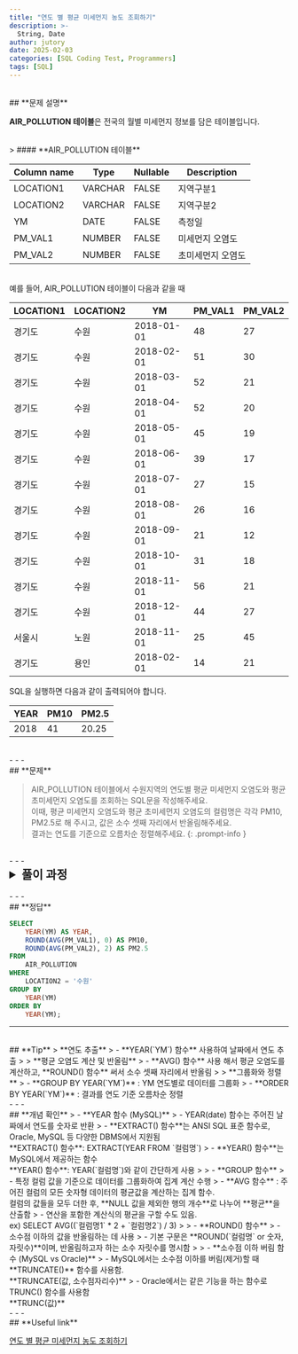```yaml
---
title: "연도 별 평균 미세먼지 농도 조회하기"
description: >-
  String, Date
author: jutory
date: 2025-02-03
categories: [SQL Coding Test, Programmers]
tags: [SQL]
---
```

<br>
## **문제 설명**

**AIR_POLLUTION 테이블**은 전국의 월별 미세먼지 정보를 담은 테이블입니다.

<br>
> #### **AIR_POLLUTION 테이블**

| Column name | Type    | Nullable | Description           |
|-------------|---------|----------|-----------------------|
| LOCATION1   | VARCHAR | FALSE    | 지역구분1             |
| LOCATION2   | VARCHAR | FALSE    | 지역구분2             |
| YM          | DATE    | FALSE    | 측정일                |
| PM_VAL1     | NUMBER  | FALSE    | 미세먼지 오염도       |
| PM_VAL2     | NUMBER  | FALSE    | 초미세먼지 오염도     |

<br>
예를 들어, AIR_POLLUTION 테이블이 다음과 같을 때

| LOCATION1 | LOCATION2 | YM         | PM_VAL1 | PM_VAL2 |
|-----------|-----------|------------|---------|---------|
| 경기도    | 수원      | 2018-01-01 | 48      | 27      |
| 경기도    | 수원      | 2018-02-01 | 51      | 30      |
| 경기도    | 수원      | 2018-03-01 | 52      | 21      |
| 경기도    | 수원      | 2018-04-01 | 52      | 20      |
| 경기도    | 수원      | 2018-05-01 | 45      | 19      |
| 경기도    | 수원      | 2018-06-01 | 39      | 17      |
| 경기도    | 수원      | 2018-07-01 | 27      | 15      |
| 경기도    | 수원      | 2018-08-01 | 26      | 16      |
| 경기도    | 수원      | 2018-09-01 | 21      | 12      |
| 경기도    | 수원      | 2018-10-01 | 31      | 18      |
| 경기도    | 수원      | 2018-11-01 | 56      | 21      |
| 경기도    | 수원      | 2018-12-01 | 44      | 27      |
| 서울시    | 노원      | 2018-11-01 | 25      | 45      |
| 경기도    | 용인      | 2018-02-01 | 14      | 21      |

SQL을 실행하면 다음과 같이 출력되어야 합니다.

| YEAR | PM10 | PM2.5  |
|------|------|--------|
| 2018 | 41   | 20.25  |

<br>
- - -
<br>
## **문제**

> AIR_POLLUTION 테이블에서 수원지역의 연도별 평균 미세먼지 오염도와 평균 초미세먼지 오염도를 조회하는 SQL문을 작성해주세요.  
이때, 평균 미세먼지 오염도와 평균 초미세먼지 오염도의 컬럼명은 각각 PM10, PM2.5로 해 주시고, 값은 소수 셋째 자리에서 반올림해주세요.  
결과는 연도를 기준으로 오름차순 정렬해주세요.
{: .prompt-info }

<br>
- - -
<br>
<details>
  <summary style="font-size: 1.5em; font-weight: bold;">풀이 과정</summary>
<div markdown="1">

1. **수원 지역 필터링**  
   - WHERE 절을 사용하여 `LOCATION2` 컬럼의 값이 '수원'인 데이터만 선택
  
2. **연도 추출**  
   - **YEAR() 함수**를 사용하여 `YM` 컬럼에서 연도를 추출 (= EXTRCT(YEAR FROM `YM)`)
   - 그리고 연도별로 데이터를 그룹화

3. **평균 오염도 계산 및 반올림**  
   - **AVG ()함수**를 사용하여 각각의 평균 미세먼지 오염도와 평균 초미세먼지 오염도 계산하고
   - **ROUND() 함수**를 사용하여 값을 소수 셋째 자리에서 반올림
     - 미세먼지 오염도는 소수점 없이 반올림 시키고
     - 초미세먼지 오염도는 소수 둘째 자리까지 반올림

4. **그룹화 및 정렬**  
   - **GROUP BY YEAR(`YM`)** 사용하여 연도별로 데이터를 그룹화
   - **ORDER BY YEAR(`YM`)** 연도 기준 오름차순으로 정렬

* **_교훈_**
   - 미세먼지 오염도는 정수형인데, 반올림해서 정수화 해야하는건지.... TRUNC 해서 소숫점 뒤 날리는건지...... 문제에 제대로 나와있지 않았다.
   - 또 찾았다 Oracle은 TRUNC(값) 인데 MySQL은 TRUNCATE(값, 소숫점자리) 이렇게 쓰는 구나... 취확이 쏠쏠하군..
</div>
</details>

<br>
- - -
<br>
## **정답**

```sql
SELECT 
    YEAR(YM) AS YEAR,
    ROUND(AVG(PM_VAL1), 0) AS PM10,
    ROUND(AVG(PM_VAL2), 2) AS PM2.5
FROM 
    AIR_POLLUTION
WHERE 
    LOCATION2 = '수원'
GROUP BY 
    YEAR(YM)
ORDER BY 
    YEAR(YM);
```

- - -
<br>
## **Tip**
> **연도 추출**
> - **YEAR(`YM`) 함수** 사용하여 날짜에서 연도 추출
>
> **평균 오염도 계산 및 반올림**
> - **AVG() 함수** 사용 해서 평균 오염도를 계산하고, **ROUND() 함수** 써서 소수 셋째 자리에서 반올림
>
> **그룹화와 정렬**
> - **GROUP BY YEAR(`YM`)** : YM 연도별로 데이터를 그룹화
> - **ORDER BY YEAR(`YM`)** : 결과를 연도 기준 오름차순 정렬

<br>
- - -
<br>
## **개념 확인**
> - **YEAR 함수 (MySQL)**
>    - YEAR(date) 함수는 주어진 날짜에서 연도를 숫자로 반환
>        - **EXTRACT() 함수**는 ANSI SQL 표준 함수로, Oracle, MySQL 등 다양한 DBMS에서 지원됨 <br> **EXTRACT() 함수**: EXTRACT(YEAR FROM `컬럼명`)
>        - **YEAR() 함수**는 MySQL에서 제공하는 함수 <br> **YEAR() 함수**: YEAR(`컬럼명`)와 같이 간단하게 사용
>
> - **GROUP 함수**
>    - 특정 컬럼 값을 기준으로 데이터를 그룹화하여 집계 계산 수행
>    - **AVG 함수** : 주어진 컬럼의 모든 숫자형 데이터의 평균값을 계산하는 집계 함수. <br> 컬럼의 값들을 모두 더한 후, **NULL 값을 제외한 행의 개수**로 나누어 **평균**을 산출함
>        - 연산을 포함한 계산식의 평균을 구할 수도 있음. <br> ex) SELECT AVG((`컬럼명1` * 2 + `컬럼명2`) / 3)
>
> - **ROUND() 함수**
>    - 소수점 이하의 값을 반올림하는 데 사용
>    - 기본 구문은 **ROUND(`컬럼명` or 숫자, 자릿수)**이며, 반올림하고자 하는 소수 자릿수를 명시함
>
> - **소수점 이하 버림 함수 (MySQL vs Oracle)**
>    - MySQL에서는 소수점 이하를 버림(제거)할 때 **TRUNCATE()** 함수를 사용함. <br> **TRUNCATE(값, 소수점자리수)**
>    - Oracle에서는 같은 기능을 하는 함수로 TRUNC() 함수를 사용함 <br> **TRUNC(값)**

<br>
- - -
<br>
## **Useful link**

[연도 별 평균 미세먼지 농도 조회하기](https://school.programmers.co.kr/learn/courses/30/lessons/284530)